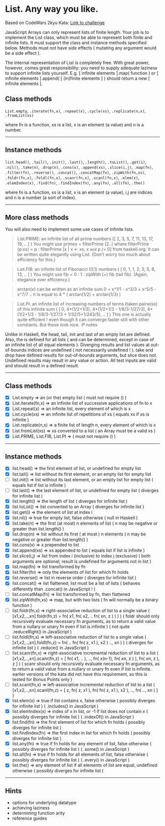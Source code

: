 # List. Any way you like.

Based on CodeWars 2kyu Kata: [Link to challenge](https://www.codewars.com/kata/59f7a040a5b820c684000046)

JavaScript Arrays can only represent lists of finite length. Your job is to implement the List class, which must be able to represent both finite and infinite lists. It must support the class and instance methods specified below. Methods must not have side effects ( mutating any argument would be a side effect ).

The internal representation of List is completely free. With great power, however, comes great responsibility: you need to supply adequate laziness to support infinite lists yourself. E.g. [ infinite elements ].map( function ) or [ infinite elements ].append( [ (in)finite elements ] ) should return a new [ infinite elements ].

## Class methods
`List.empty`, `.iterate(fn,x)`, `.repeat(x)`, `.cycle(xs)`, `.replicate(n,x)`, `.fromList(xs)`

where fn is a function, xs is a list, x is an element (a value) and n is a number.

---
## Instance methods
`list.head()`, `.tail()`, `.init()`, `.last()`, `.length()`, `.toList()`, `.get(i)`, `.nil()`, `.take(n)`, `.drop(n)`, `.cons(x)`, `.append(xs)`, `.slice(i,j)`, `.map(fn)`, `.filter(fn)`, `.reverse()`, `.concat()`, `.concatMap(fn)`, `.zipWith(fn,xs)`, `.foldr(fn,x)`, `.foldl(fn,x)`, `.scanr(fn,x)`, `.scanl(fn,x)`, `.elem(x)`, `.elemIndex(x)`, `.find(fn)`, `.findIndex(fn)`, `.any(fn)`, `.all(fn)`, `.the()`

where fn is a function, xs is a list, x is an element (a value), i,j are indices and n is a number (a sort of index).

---
## More class methods
You will also need to implement some use cases of infinite lists.

> List.PRIME: an infinite list of all prime numbers ([ 2, 3, 5, 7, 11, 13, 17, 19, .. ] )
You might use primes = filterPrime [2..] where filterPrime (p:xs) = p : filterPrime [x | x <- xs, x `mod` p /= 0] from haskell.org. It can be written quite elegantly using List. (Don't worry too much about efficiency for this.)

> List.FIB: an infinite list of Fibonacci (0,1) numbers ( [ 0, 1, 1, 2, 3, 5, 8, 13, .. ] )
You might use fib = 0 : 1 : zipWith (+) fib (tail fib). (Again, elegance over efficiency.)

> arctan(x) can be written as an infinite sum 0 + x^1/1 - x^3/3 + x^5/5 - x^7/7 ..
π is equal to 4 * ( arctan(1/2) + arctan(1/3) )

>List.PI: an infinite list of increasing numbers of terms (taken pairwise) of this infinite sum
( [ 0, 4*(1/2+1/3), 4*(1/2+1/3 - 1/8/3-1/27/3), 4*(1/2+1/3 - 1/8/3-1/27/3 + 1/32/5+1/243/5), .. ] )
This one is actually quite efficient ! even though it can converge faster still with other constants. But these look nice. :P
notes

Unlike in Haskell, the head, tail, init and last of an empty list are defined. Also, the is defined for all lists ( and can be determined, except in case of an infinite list of all equal elements ).
Diverging results and list values at out-of-bounds indices are undefined ( not necessarily undefined ! ).
take and drop have defined results for out-of-bounds arguments, but slice does not.
Undefined results may result in any value or action.
All test inputs are valid and should result in a defined result.

---
## Class methods
- [x] List.empty => an (or the) empty list ( must not require () )
- [x] List.iterate(fn,x) => an infinite list of successive applications of fn to x
- [x] List.repeat(x) => an infinite list, every element of which is x
- [x] List.cycle(xs) => an infinite list of repetitions of xs ( equals xs if xs is infinite )
- [x] List.replicate(n,x) => a finite list of length n, every element of which is x
- [x] List.fromList(xs) => xs converted to a list ( an Array must be a valid xs )
- [x] List.PRIME, List.FIB, List.PI => ( must not require () )

---
## Instance methods
- [x] list.head() => the first element of list, or undefined for empty list
- [x] list.tail() => list without its first element, or an empty list for empty list
- [ ] list.init() => list without its last element, or an empty list for empty list ( equals list if list is infinite )
- [ ] list.last() => the last element of list, or undefined for empty list ( diverges for infinite list )
- [x] list.length() => the length of list ( diverges for infinite list )
- [x] list.toList() => list converted to an Array ( diverges for infinite list )
- [x] list.get(i) => the element of list at index i
- [x] list.nil() => true for empty list, false otherwise ( null in Haskell )
- [x] list.take(n) => the first (at most) n elements of list ( n may be negative or greater than list.length() )
- [x] list.drop(n) => list without its first ( at most ) n elements ( n may be negative or greater than list.length() )
- [x] list.cons(x) => x prepended to list
- [x] list.append(xs) => xs appended to list ( equals list if list is infinite )
- [x] list.slice(i,j) => list from index i (inclusive) to index j (exclusive) ( both arguments are optional; result is undefined for arguments not in list )
- [x] list.map(fn) => list transformed by fn
- [x] list.filter(fn) => only the elements of list for which fn holds
- [x] list.reverse() => list in reverse order ( diverges for infinite list )
- [x] list.concat() => list flattened; list must be a list of lists ( behaves differently than .concat() in JavaScript ! )
- [ ] list.concatMap(fn) => list transformed by fn, then flattened
- [x] list.zipWith(fn,xs) => map, but with two lists ( fn will normally be a binary function )
- [ ] list.foldr(fn,x) => right-associative reduction of list to a single value ( [x1,x2,..,xn].foldr(fn,z) = fn( x1, fn( x2, .. fn( xn, z ) ) ) ) ( foldr should only recursively evaluate necessary fn arguments, as to return a valid value from a nullary or unary fn even if list is infinite ) ( not quite .reduceRight() in JavaScript )
- [ ] list.foldl(fn,x) => left-associative reduction of list to a single value ( [x1,x2,..,xn].foldl(fn,z) = fn( .. fn( fn( z, x1 ), x2 ) .., xn ) ) ( diverges for infinite list ) ( .reduce() in JavaScript )
- [ ] list.scanr(fn,x) => right-associative incremental reduction of list to a list ( [x1,x2,..,xn].scanr(fn,z) = [ fn( x1, .. ), .., fn( x(n-1), fn( xn, z ) ), fn( xn, z ), z ] ) ( scanr should only recursively evaluate necessary fn arguments, as to return a valid value from a nullary or unary fn even if list is infinite. earlier versions of the kata did not have this requirement, so this is tested for Bonus Points only )
- [ ] list.scanl(fn,x) => left-associative incremental reduction of list to a list ( [x1,x2,..,xn].scanl(fn,z) = [ z, fn( z, x1 ), fn( fn( z, x1 ), x2 ), .., fn( .., xn ) ] )
- [x] list.elem(x) => true if list contains x, false otherwise ( possibly diverges for infinite list ) ( .includes() in JavaScript )
- [x] list.elemIndex(x) => index of x in list, or -1 if list does not contain x ( possibly diverges for infinite list ) ( .indexOf() in JavaScript )
- [x] list.find(fn) => the first element of list for which fn holds ( possibly diverges for infinite list )
- [x] list.findIndex(fn) => the first index in list for which fn holds ( possibly diverges for infinite list )
- [x] list.any(fn) => true if fn holds for any element of list, false otherwise ( possibly diverges for infinite list ) ( .some() in JavaScript )
- [x] list.all(fn) => true if fn holds for all elements of list, false otherwise ( possibly diverges for infinite list ) ( .every() in JavaScript )
- [x] list.the() => any element of list if all elements of list are equal, undefined otherwise ( possibly diverges for infinite list )

---
## Hints
- options for underlying datatype
- achieving laziness
- determining function arity
- reference guides